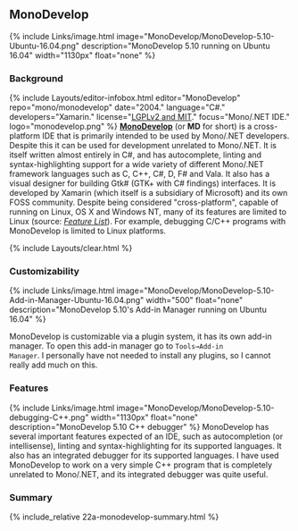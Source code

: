 ## MonoDevelop
{% include Links/image.html image="MonoDevelop/MonoDevelop-5.10-Ubuntu-16.04.png" description="MonoDevelop 5.10 running on Ubuntu 16.04" width="1130px" float="none" %}

### Background
{% include Layouts/editor-infobox.html editor="MonoDevelop" repo="mono/monodevelop" date="2004." language="C#." developers="Xamarin." license="<a href='http://www.monodevelop.com/help/faq/#under-which-license-is-monodevelop-available' link='_blank'>LGPLv2 and MIT</a>." focus="Mono/.NET IDE." logo="monodevelop.png" %}
[**MonoDevelop**](http://www.monodevelop.com/) (or **MD** for short) is a cross-platform IDE that is primarily intended to be used by Mono/.NET developers. Despite this it can be used for development unrelated to Mono/.NET. It is itself written almost entirely in C#, and has autocomplete, linting and syntax-highlighting support for a wide variety of different Mono/.NET framework languages such as C, C++, C#, D, F# and Vala. It also has a visual designer for building Gtk# (GTK+ with C# findings) interfaces. It is developed by Xamarin (which itself is a subsidiary of Microsoft) and its own FOSS community. Despite being considered "cross-platform", capable of running on Linux, OS X and Windows NT, many of its features are limited to Linux (source: [*Feature List*](http://www.monodevelop.com/documentation/feature-list/)). For example, debugging C/C++ programs with MonoDevelop is limited to Linux platforms.

{% include Layouts/clear.html %}<br/>
### Customizability
{% include Links/image.html image="MonoDevelop/MonoDevelop-5.10-Add-in-Manager-Ubuntu-16.04.png" width="500" float="none" description="MonoDevelop 5.10's Add-in Manager running on Ubuntu 16.04" %}

MonoDevelop is customizable via a plugin system, it has its own add-in manager. To open this add-in manager go to <code>Tools&rarr;Add-in Manager</code>. I personally have not needed to install any plugins, so I cannot really add much on this.

### Features
{% include Links/image.html image="MonoDevelop/MonoDevelop-5.10-debugging-C++.png" width="1130px" float="none" description="MonoDevelop 5.10 C++ debugger" %}
MonoDevelop has several important features expected of an IDE, such as autocompletion (or intellisense), linting and syntax-highlighting for its supported languages. It also has an integrated debugger for its supported languages. I have used MonoDevelop to work on a very simple C++ program that is completely unrelated to Mono/.NET, and its integrated debugger was quite useful.

### Summary
{% include_relative 22a-monodevelop-summary.html %}
